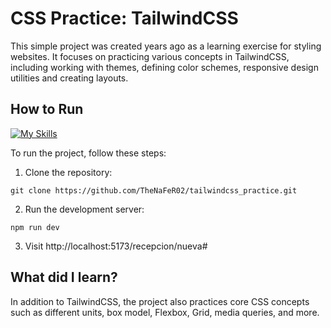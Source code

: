 # CSS Practice: TailwindCSS
This simple project was created years ago as a learning exercise for styling websites. It focuses on practicing various concepts in TailwindCSS, including working with themes, defining color schemes, responsive design utilities and creating layouts. 

## How to Run

[![My Skills](https://skillicons.dev/icons?i=js,html,css,tailwind,vite)](https://skillicons.dev)

To run the project, follow these steps:

1. Clone the repository:
```
git clone https://github.com/TheNaFeR02/tailwindcss_practice.git
```
2. Run the development server:
```
npm run dev
```

3. Visit http://localhost:5173/recepcion/nueva#

## What did I learn?
In addition to TailwindCSS, the project also practices core CSS concepts such as different units, box model, Flexbox, Grid, media queries, and more.